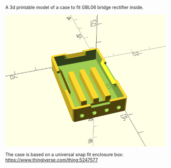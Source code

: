 A 3d printable model of a case to fit GBL06 bridge rectifier inside.

![Visualisation](./image.png)

The case is based on a universal snap fit enclosure box: https://www.thingiverse.com/thing:5247577
